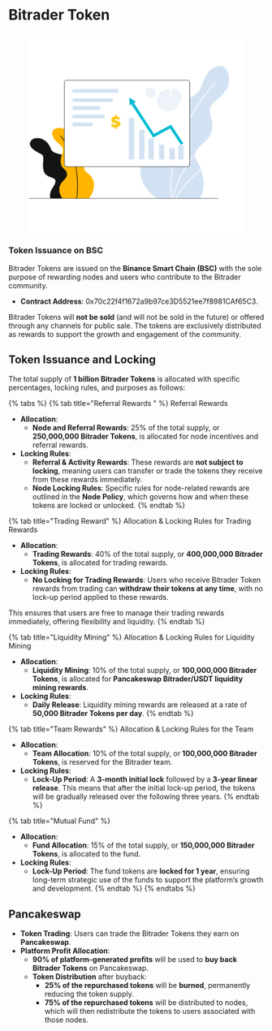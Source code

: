 # Bitrader Token

<figure><img src="../.gitbook/assets/Croods Chart.png" alt=""><figcaption></figcaption></figure>

### Token Issuance on BSC

Bitrader Tokens are issued on the **Binance Smart Chain (BSC)** with the sole purpose of rewarding nodes and users who contribute to the Bitrader community.

* **Contract Address**: 0x70c22f4f1672a9b97ce3D5521ee7f8981CAf65C3.

Bitrader Tokens will **not be sold** (and will not be sold in the future) or offered through any channels for public sale. The tokens are exclusively distributed as rewards to support the growth and engagement of the community.

## Token Issuance and Locking

The total supply of **1 billion Bitrader Tokens** is allocated with specific percentages, locking rules, and purposes as follows:

{% tabs %}
{% tab title="Referral Rewards " %}
Referral Rewards&#x20;

* **Allocation**:
  * **Node and Referral Rewards**: 25% of the total supply, or **250,000,000 Bitrader Tokens**, is allocated for node incentives and referral rewards.
* **Locking Rules**:
  * **Referral & Activity Rewards**: These rewards are **not subject to locking**, meaning users can transfer or trade the tokens they receive from these rewards immediately.
  * **Node Locking Rules**: Specific rules for node-related rewards are outlined in the **Node Policy**, which governs how and when these tokens are locked or unlocked.
{% endtab %}

{% tab title="Trading Reward" %}
Allocation & Locking Rules for Trading Rewards

* **Allocation**:
  * **Trading Rewards**: 40% of the total supply, or **400,000,000 Bitrader Tokens**, is allocated for trading rewards.
* **Locking Rules**:
  * **No Locking for Trading Rewards**: Users who receive Bitrader Token rewards from trading can **withdraw their tokens at any time**, with no lock-up period applied to these rewards.

This ensures that users are free to manage their trading rewards immediately, offering flexibility and liquidity.
{% endtab %}

{% tab title="Liquidity Mining" %}
Allocation & Locking Rules for Liquidity Mining

* **Allocation**:
  * **Liquidity Mining**: 10% of the total supply, or **100,000,000 Bitrader Tokens**, is allocated for **Pancakeswap Bitrader/USDT liquidity mining rewards**.
* **Locking Rules**:
  * **Daily Release**: Liquidity mining rewards are released at a rate of **50,000 Bitrader Tokens per day**.
{% endtab %}

{% tab title="Team Rewards" %}
Allocation & Locking Rules for the Team

* **Allocation**:
  * **Team Allocation**: 10% of the total supply, or **100,000,000 Bitrader Tokens**, is reserved for the Bitrader team.
* **Locking Rules**:
  * **Lock-Up Period**: A **3-month initial lock** followed by a **3-year linear release**. This means that after the initial lock-up period, the tokens will be gradually released over the following three years.
{% endtab %}

{% tab title="Mutual Fund" %}


* **Allocation**:
  * **Fund Allocation**: 15% of the total supply, or **150,000,000 Bitrader Tokens**, is allocated to the fund.
* **Locking Rules**:
  * **Lock-Up Period**: The fund tokens are **locked for 1 year**, ensuring long-term strategic use of the funds to support the platform’s growth and development.
{% endtab %}
{% endtabs %}

## Pancakeswap

* **Token Trading**: Users can trade the Bitrader Tokens they earn on **Pancakeswap**.
* **Platform Profit Allocation**:
  * **90% of platform-generated profits** will be used to **buy back Bitrader Tokens** on Pancakeswap.
  * **Token Distribution** after buyback:
    * **25% of the repurchased tokens** will be **burned**, permanently reducing the token supply.
    * **75% of the repurchased tokens** will be distributed to nodes, which will then redistribute the tokens to users associated with those nodes.
